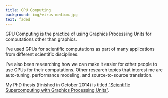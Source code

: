 ```yaml
---
title: GPU Computing
background: img/virus-medium.jpg
text: faded
---
```


GPU Computing is the practice of using Graphics Processing Units for computations other than graphics.

I've used GPUs for scientific computations as part of many applications from different scientific disciplines.

I've also been researching how we can make it easier for other people to use GPUs for their computations.
Other research topics that interest me are auto-tuning, performance modeling, and source-to-source translation.

My PhD thesis (finished in October 2014) is titled
<a class="underlined" href="http://www.cs.vu.nl/~bal/vanwerkhoven-phdthesis-final.pdf">
"Scientific Supercomputing with Graphics Processing Units"</a>.


